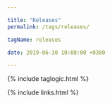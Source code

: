 ```yaml
---

title: "Releases"
permalink: /tags/releases/

tagName: releases

date: 2019-06-30 10:08:00 +0300

---
```

{% include taglogic.html %}

{% include links.html %}
